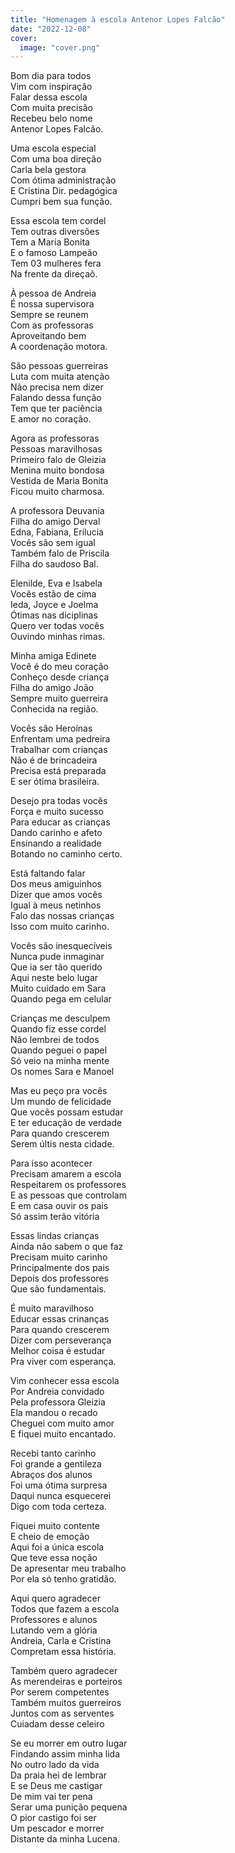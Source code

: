 ```yaml
---
title: "Homenagem à escola Antenor Lopes Falcão"
date: "2022-12-08"
cover:
  image: "cover.png"
---
```


Bom dia para todos  
Vim com inspiração  
Falar dessa escola  
Com muita precisão  
Recebeu  belo nome  
Antenor Lopes Falcão.  

Uma escola especial  
Com uma boa direção  
Carla  bela  gestora  
Com ótima administração  
E Cristina  Dir. pedagógica  
Cumpri bem sua função.  

Essa escola tem cordel  
Tem outras diversões  
Tem a  Maria Bonita  
E o famoso Lampeão  
Tem 03 mulheres fera  
Na frente da direçaõ.  

À pessoa de Andreia  
É nossa supervisora  
Sempre se reunem  
Com as professoras  
Aproveitando bem  
A coordenação motora.  

<!-- pagebreak -->

São pessoas guerreiras  
Luta com muita atenção  
Não precisa nem dizer  
Falando dessa função  
Tem que ter paciência  
E  amor no coração.  

Agora as professoras  
Pessoas maravilhosas  
Primeiro falo de Gleizia  
Menina muito bondosa  
Vestida de Maria Bonita  
Ficou muito charmosa.  

A professora Deuvania  
Filha do  amigo Derval  
Edna, Fabiana, Erilucia  
Vocês são sem  igual  
Também falo de Priscila  
Filha do saudoso  Bal.  

Elenilde, Eva e Isabela  
Vocês estão de cima  
Ieda, Joyce e Joelma  
Ótimas nas diciplinas  
Quero ver todas vocês  
Ouvindo minhas rimas.  

Minha amiga  Edinete  
Você é do meu coração  
Conheço desde criança  
Filha do  amigo João  
Sempre muito guerreira  
Conhecida na região.  

<!-- pagebreak -->

Vocês são  Heroínas  
Enfrentam uma pedreira  
Trabalhar com crianças  
Não é de brincadeira  
Precisa está preparada  
E ser ótima  brasileira.  

Desejo pra todas vocês  
Força e muito sucesso  
Para educar as crianças  
Dando carinho e afeto  
Ensinando a realidade  
Botando no caminho certo.  

Está faltando falar  
Dos meus amiguinhos  
Dizer que amos vocês  
Igual à meus netinhos  
Falo das nossas crianças  
Isso com muito carinho.  

Vocês são inesquecíveis  
Nunca pude inmaginar  
Que ia ser tão querido  
Aqui neste belo lugar  
Muito cuidado em Sara  
Quando pega em celular  

Crianças me desculpem  
Quando fiz esse  cordel  
Não  lembrei de todos  
Quando peguei o papel  
Só veio na minha mente  
Os nomes Sara e Manoel  

<!-- pagebreak -->

Mas eu peço pra vocês  
Um mundo de felicidade  
Que vocês possam estudar  
E ter educação de verdade  
Para quando crescerem  
Serem últis nesta cidade.  

Para isso acontecer  
Precisam amarem a escola  
Respeitarem os professores  
E as pessoas que controlam  
E em casa ouvir os pais  
Só assim terão  vitória  

Essas lindas crianças  
Ainda não sabem o que faz  
Precisam muito  carinho  
Principalmente dos pais  
Depois dos professores  
Que são fundamentais.  

É muito maravilhoso  
Educar essas crinanças  
Para quando crescerem  
Dizer com perseverança  
Melhor coisa é estudar  
Pra viver com  esperança.  

<!-- pagebreak -->

Vim conhecer essa escola  
Por Andreia  convidado  
Pela professora Gleizia  
Ela mandou o recado  
Cheguei com muito amor  
E fiquei muito encantado.  

Recebi tanto carinho  
Foi grande a gentileza  
Abraços dos alunos  
Foi uma ótima surpresa  
Daqui nunca esquecerei  
Digo com toda certeza.  

Fiquei muito contente  
E cheio de emoção  
Aqui foi a única escola  
Que teve essa noção  
De apresentar meu trabalho  
Por ela só tenho gratidão.  

Aqui quero agradecer  
Todos que fazem a escola  
Professores e alunos  
Lutando vem a glória  
Andreia, Carla e Cristina  
Compretam essa história.  

<!-- pagebreak -->

Também quero agradecer  
As merendeiras e porteiros  
Por serem competentes  
Também muitos guerreiros  
Juntos com as serventes  
Cuiadam desse celeiro  

Se eu morrer em outro lugar  
Findando assim minha lida  
No outro lado da vida  
Da praia hei de lembrar  
E se Deus me castigar  
De mim vai ter pena  
Serar uma punição pequena  
O pior castigo foi ser  
Um pescador e morrer  
Distante da minha  Lucena.  
